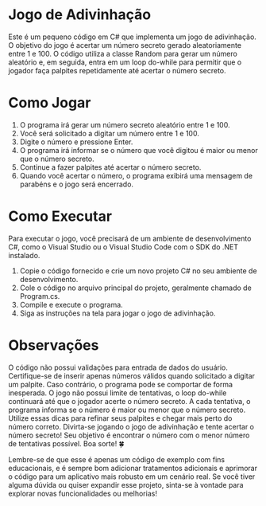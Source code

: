 # Jogo de Adivinhação
Este é um pequeno código em C# que implementa um jogo de adivinhação. O objetivo do jogo é acertar um número secreto gerado aleatoriamente entre 1 e 100. O código utiliza a classe Random para gerar um número aleatório e, em seguida, entra em um loop do-while para permitir que o jogador faça palpites repetidamente até acertar o número secreto.

# Como Jogar
1. O programa irá gerar um número secreto aleatório entre 1 e 100.
2. Você será solicitado a digitar um número entre 1 e 100.
3. Digite o número e pressione Enter.
4. O programa irá informar se o número que você digitou é maior ou menor que o número secreto.
5. Continue a fazer palpites até acertar o número secreto.
6. Quando você acertar o número, o programa exibirá uma mensagem de parabéns e o jogo será encerrado.

# Como Executar
Para executar o jogo, você precisará de um ambiente de desenvolvimento C#, como o Visual Studio ou o Visual Studio Code com o SDK do .NET instalado.

1. Copie o código fornecido e crie um novo projeto C# no seu ambiente de desenvolvimento.
2. Cole o código no arquivo principal do projeto, geralmente chamado de Program.cs.
3. Compile e execute o programa.
4. Siga as instruções na tela para jogar o jogo de adivinhação.
 
# Observações
O código não possui validações para entrada de dados do usuário. Certifique-se de inserir apenas números válidos quando solicitado a digitar um palpite. Caso contrário, o programa pode se comportar de forma inesperada.
O jogo não possui limite de tentativas, o loop do-while continuará até que o jogador acerte o número secreto.
A cada tentativa, o programa informa se o número é maior ou menor que o número secreto. Utilize essas dicas para refinar seus palpites e chegar mais perto do número correto.
Divirta-se jogando o jogo de adivinhação e tente acertar o número secreto! Seu objetivo é encontrar o número com o menor número de tentativas possível. Boa sorte! 🍀

Lembre-se de que esse é apenas um código de exemplo com fins educacionais, e é sempre bom adicionar tratamentos adicionais e aprimorar o código para um aplicativo mais robusto em um cenário real. Se você tiver alguma dúvida ou quiser expandir esse projeto, sinta-se à vontade para explorar novas funcionalidades ou melhorias!
